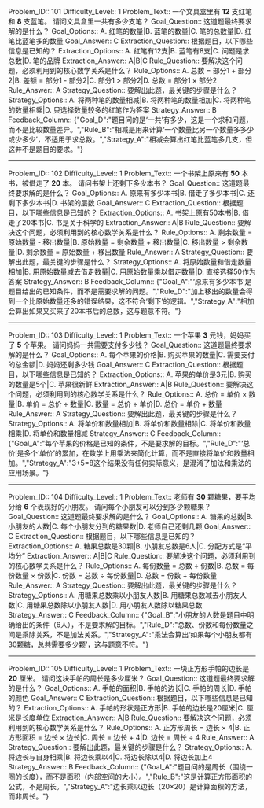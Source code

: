 Problem_ID:: 101
Difficulty_Level:: 1
Problem_Text::
一个文具盒里有 **12** 支红笔和 **8** 支蓝笔。
请问文具盒里一共有多少支笔？
Goal_Question:: 这道题最终要求解的是什么？
Goal_Options:: A. 红笔的数量|B. 蓝笔的数量|C. 笔的总数量|D. 红笔比蓝笔多的数量
Goal_Answer:: C
Extraction_Question:: 根据题目，以下哪些信息是已知的？
Extraction_Options:: A. 红笔有12支|B. 蓝笔有8支|C. 问题是求总数|D. 笔的品牌
Extraction_Answer:: A|B|C
Rule_Question:: 要解决这个问题，必须利用到的核心数学关系是什么？
Rule_Options:: A. 总数 = 部分1 + 部分2|B. 差额 = 部分1 - 部分2|C. 部分1 > 部分2|D. 总数 = 部分1 × 部分2
Rule_Answer:: A
Strategy_Question:: 要解出此题，最关键的步骤是什么？
Strategy_Options:: A. 将两种笔的数量相减|B. 将两种笔的数量相加|C. 将两种笔的数量相乘|D. 只选择数量较多的红笔作为答案
Strategy_Answer:: B
Feedback_Column:: {"Goal_D":"题目问的是‘一共’有多少，这是一个求和问题，而不是比较数量差异。","Rule_B":"相减是用来计算‘一个数量比另一个数量多多少或少多少’，不适用于求总数。","Strategy_A":"相减会算出红笔比蓝笔多几支，但这并不是题目的要求。"}

---
Problem_ID:: 102
Difficulty_Level:: 1
Problem_Text::
一个书架上原来有 **50** 本书，被借走了 **20** 本。
请问书架上还剩下多少本书？
Goal_Question:: 这道题最终要求解的是什么？
Goal_Options:: A. 原来有多少本书|B. 借走了多少本书|C. 还剩下多少本书|D. 书架的层数
Goal_Answer:: C
Extraction_Question:: 根据题目，以下哪些信息是已知的？
Extraction_Options:: A. 书架上原有50本书|B. 借走了20本书|C. 书是关于科学的
Extraction_Answer:: A|B
Rule_Question:: 要解决这个问题，必须利用到的核心数学关系是什么？
Rule_Options:: A. 剩余数量 = 原始数量 - 移出数量|B. 原始数量 = 剩余数量 + 移出数量|C. 移出数量 > 剩余数量|D. 剩余数量 = 原始数量 + 移出数量
Rule_Answer:: A
Strategy_Question:: 要解出此题，最关键的步骤是什么？
Strategy_Options:: A. 将原始数量和借走数量相加|B. 用原始数量减去借走数量|C. 用原始数量乘以借走数量|D. 直接选择50作为答案
Strategy_Answer:: B
Feedback_Column:: {"Goal_A":"‘原来有多少本书’是题目给出的已知条件，而不是需要求解的问题。","Rule_D":"加上移出的数量会得到一个比原始数量还多的错误结果，这不符合‘剩下’的逻辑。","Strategy_A":"相加会算出如果又买来了20本书后的总数，这与题意不符。"}

---
Problem_ID:: 103
Difficulty_Level:: 1
Problem_Text::
一个苹果 **3** 元钱，妈妈买了 **5** 个苹果。
请问妈妈一共需要支付多少钱？
Goal_Question:: 这道题最终要求解的是什么？
Goal_Options:: A. 每个苹果的价格|B. 购买苹果的数量|C. 需要支付的总金额|D. 妈妈还剩多少钱
Goal_Answer:: C
Extraction_Question:: 根据题目，以下哪些信息是已知的？
Extraction_Options:: A. 苹果的单价是3元|B. 购买的数量是5个|C. 苹果很新鲜
Extraction_Answer:: A|B
Rule_Question:: 要解决这个问题，必须利用到的核心数学关系是什么？
Rule_Options:: A. 总价 = 单价 × 数量|B. 单价 = 总价 ÷ 数量|C. 数量 = 总价 ÷ 单价|D. 总价 = 单价 + 数量
Rule_Answer:: A
Strategy_Question:: 要解出此题，最关键的步骤是什么？
Strategy_Options:: A. 将单价和数量相加|B. 将单价和数量相除|C. 将单价和数量相乘|D. 将单价和数量相减
Strategy_Answer:: C
Feedback_Column:: {"Goal_A":"每个苹果的价格是已知的条件，不是要求解的目标。","Rule_D":"‘总价’是多个‘单价’的累加，在数学上用乘法来简化计算，而不是直接将单价和数量相加。","Strategy_A":"3+5=8这个结果没有任何实际意义，是混淆了加法和乘法的应用场景。"}

---
Problem_ID:: 104
Difficulty_Level:: 1
Problem_Text::
老师有 **30** 颗糖果，要平均分给 **6** 个表现好的小朋友。
请问每个小朋友可以分到多少颗糖果？
Goal_Question:: 这道题最终要求解的是什么？
Goal_Options:: A. 糖果的总数|B. 小朋友的人数|C. 每个小朋友分到的糖果数|D. 老师自己还剩几颗
Goal_Answer:: C
Extraction_Question:: 根据题目，以下哪些信息是已知的？
Extraction_Options:: A. 糖果总数是30颗|B. 小朋友总数是6人|C. 分配方式是“平均分”
Extraction_Answer:: A|B|C
Rule_Question:: 要解决这个问题，必须利用到的核心数学关系是什么？
Rule_Options:: A. 每份数量 = 总数 ÷ 份数|B. 总数 = 每份数量 × 份数|C. 份数 = 总数 ÷ 每份数量|D. 总数 = 份数 + 每份数量
Rule_Answer:: A
Strategy_Question:: 要解出此题，最关键的步骤是什么？
Strategy_Options:: A. 用糖果总数乘以小朋友人数|B. 用糖果总数减去小朋友人数|C. 用糖果总数除以小朋友人数|D. 用小朋友人数除以糖果总数
Strategy_Answer:: C
Feedback_Column:: {"Goal_B":"小朋友的人数是题目中明确给出的条件（6人），不是要求解的目标。","Rule_D":"总数、份数和每份数量之间是乘除关系，不是加法关系。","Strategy_A":"乘法会算出‘如果每个小朋友都有30颗糖，总共需要多少颗’，这与题意不符。"}

---
Problem_ID:: 105
Difficulty_Level:: 1
Problem_Text::
一块正方形手帕的边长是 **20** 厘米。
请问这块手帕的周长是多少厘米？
Goal_Question:: 这道题最终要求解的是什么？
Goal_Options:: A. 手帕的面积|B. 手帕的边长|C. 手帕的周长|D. 手帕的颜色
Goal_Answer:: C
Extraction_Question:: 根据题目，以下哪些信息是已知的？
Extraction_Options:: A. 手帕的形状是正方形|B. 手帕的边长是20厘米|C. 厘米是长度单位
Extraction_Answer:: A|B
Rule_Question:: 要解决这个问题，必须利用到的核心数学关系是什么？
Rule_Options:: A. 正方形周长 = 边长 × 4|B. 正方形面积 = 边长 × 边长|C. 周长 = 边长 + 4|D. 边长 = 周长 ÷ 4
Rule_Answer:: A
Strategy_Question:: 要解出此题，最关键的步骤是什么？
Strategy_Options:: A. 将边长与自身相乘|B. 将边长乘以4|C. 将边长除以4|D. 将边长加上4
Strategy_Answer:: B
Feedback_Column:: {"Goal_A":"题目问的是周长（围绕一圈的长度），而不是面积（内部空间的大小）。","Rule_B":"这是计算正方形面积的公式，不是周长。","Strategy_A":"边长乘以边长（20×20）是计算面积的方法，而非周长。"}